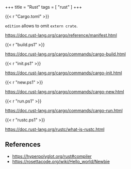 +++
title = "Rust"
tags = [ "rust" ]
+++

{{< r "Cargo.toml" >}}

`edition` allows to omit `extern crate`.

<https://doc.rust-lang.org/cargo/reference/manifest.html>

{{< r "build.ps1" >}}

<https://doc.rust-lang.org/cargo/commands/cargo-build.html>

{{< r "init.ps1" >}}

<https://doc.rust-lang.org/cargo/commands/cargo-init.html>

{{< r "new.ps1" >}}

<https://doc.rust-lang.org/cargo/commands/cargo-new.html>

{{< r "run.ps1" >}}

<https://doc.rust-lang.org/cargo/commands/cargo-run.html>

{{< r "rustc.ps1" >}}

<https://doc.rust-lang.org/rustc/what-is-rustc.html>

## References

- <https://hyperpolyglot.org/rust#compiler>
- <https://rosettacode.org/wiki/Hello_world/Newbie>
